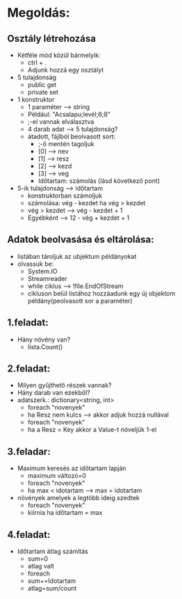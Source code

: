 ﻿# Megoldás:

## Osztály létrehozása
- Kétféle mód közül bármelyik:
  - ctrl + .
  - Adjunk hozzá egy osztályt
- 5 tulajdonság
  - public get
  - private set
- 1 konstruktor
  - 1 paraméter --> string
  - Például: "Acsalapu;levél;6;8"
  - ;-el vannak elválasztva
  - 4 darab adat --> 5 tulajdonság?
  - átadott, fájlból beolvasott sort:
    - ;-ő mentén tagoljuk
    - [0] --> nev
    - [1] --> resz
    - [2] --> kezd
    - [3] --> veg
    - Időtartam: számolás (lásd következő pont)
- 5-ik tulajdonság --> időtartam
    - konstruktorban számoljuk
    - számolása: vég - kezdet ha vég > kezdet
    - vég > kezdet --> vég - kezdet + 1
    - Egyébként --> 12 - vég + kezdet + 1
 
## Adatok beolvasása és eltárolása:
- listában tároljuk az ubjektum példányokat
- olvassuk be:
  - System.IO
  - Streamreader
  - while ciklus --> !file.EndOfStream
  - cikluson belül listához hozzáadunk egy új objektom példány(peolvasott sor a paraméter)

## 1.feladat:
- Hány növény van?
  - lista.Count()

## 2.feladat:
- Milyen gyűjthető részek vannak?
- Hány darab van ezekből?
- adatszerk.: dictionary<string, int>
  - foreach "novenyek"
  - ha Resz nem kulcs --> akkor adjuk hozzá nullával
  - foreach "novenyek"
  - ha a Resz = Key akkor a Value-t növeljük 1-el

## 3.feladar:
- Maximum keresés az időtartam lapján
  - maximum változó=0
  - foreach "novenyek"
  - ha max < idotartam --> max = idotartam
- növények amelyek a legtöbb ideig szedtek
  - foreach "novenyek"
  - kiírnia ha időtartam = max

## 4.feladat:
- Időtartam átlag számítás
  - sum=0
  - atlag valt
  - foreach
  - sum+=Idotartam
  - atlag=sum/count
 

